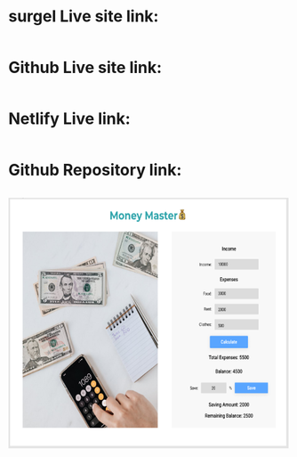 # surgel Live site link:
```
```
# Github Live site link:
```
```
# Netlify Live link:
```
```
# Github Repository link:
```
```
<img src="./ss/1.PNG" style="height: 450px; width: 100%">
